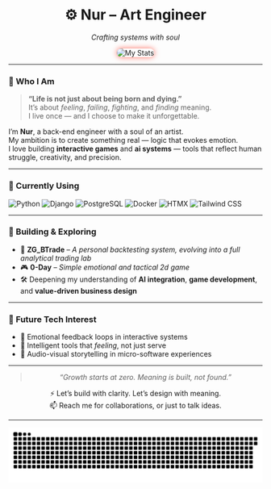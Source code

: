 <div align="center">

# ⚙️ **Nur – Art Engineer**  
*Crafting systems with soul*

<img 
  src="https://github-readme-stats.vercel.app/api?username=nurhabibassolihudin&show_icons=true&theme=radical&title_color=ff6f61&icon_color=ffb86b&text_color=ffffff&bg_color=0d1117" 
  alt="My Stats" 
  style="border-radius: 12px; box-shadow: 0 0 12px #ff6f61;" 
/>

</div>

---

### 🎯 Who I Am

> **“Life is not just about being born and dying.”**  
> It’s about *feeling*, *failing*, *fighting*, and *finding* meaning.  
> I live once — and I choose to make it unforgettable.

I’m **Nur**, a back-end engineer with a soul of an artist.  
My ambition is to create something real — logic that evokes emotion.  
I love building **interactive games** and **ai systems** — tools that reflect human struggle, creativity, and precision.

---

### 🔧 Currently Using

![Python](https://img.shields.io/badge/Python-3.x-3776AB?style=for-the-badge&logo=python&logoColor=white)
![Django](https://img.shields.io/badge/Django-Framework-092E20?style=for-the-badge&logo=django&logoColor=white)
![PostgreSQL](https://img.shields.io/badge/PostgreSQL-Database-316192?style=for-the-badge&logo=postgresql&logoColor=white)
![Docker](https://img.shields.io/badge/Docker-Container-2496ED?style=for-the-badge&logo=docker&logoColor=white)
![HTMX](https://img.shields.io/badge/HTMX-Django--Friendly-E34F26?style=for-the-badge&logo=html5&logoColor=white)
![Tailwind CSS](https://img.shields.io/badge/TailwindCSS-Utility-38B2AC?style=for-the-badge&logo=tailwind-css&logoColor=white)

---

### 🧪 Building & Exploring

- 🧠 **ZG_BTrade** – *A personal backtesting system, evolving into a full analytical trading lab*
- 🎮 **0-Day** – *Simple emotional and tactical 2d game*
- 🛠️ Deepening my understanding of **AI integration**, **game development**, and **value-driven business design**

---

### 🔭 Future Tech Interest

- 🧬 Emotional feedback loops in interactive systems
- 🧠 Intelligent tools that *feeling*, not just serve
- 🎨 Audio-visual storytelling in micro-software experiences

---

<div align="center">

> *“Growth starts at zero. Meaning is built, not found.”*  

⚡ Let’s build with clarity. Let’s design with meaning.  
📫 Reach me for collaborations, or just to talk ideas.

</div>

---

![snake gif](https://github.com/nurhabibassolihudin/nurhabibassolihudin/blob/output/github-contribution-grid-snake.svg)
